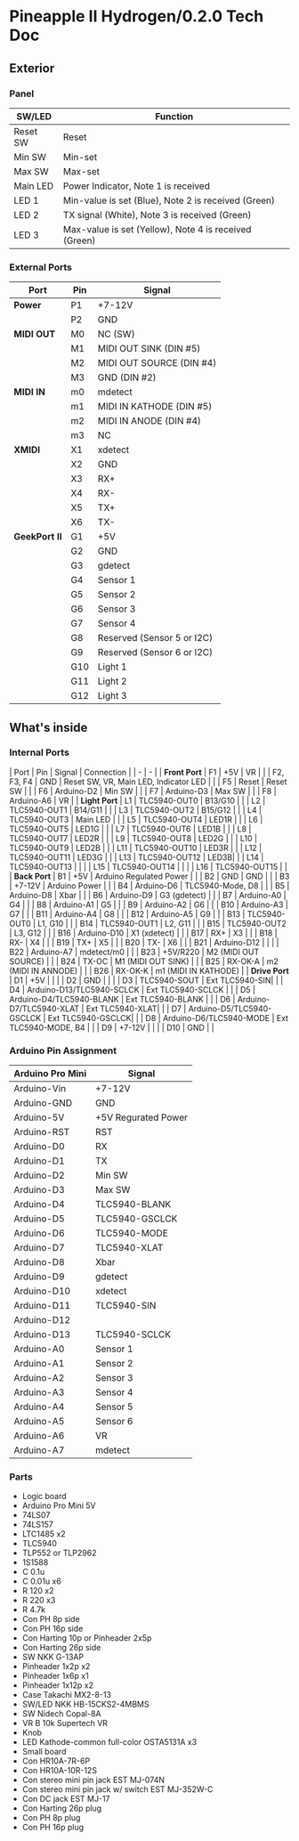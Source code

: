 # Pineapple II Hydrogen/0.2.0 Tech Doc

## Exterior

### Panel

| SW/LED | Function |
| - | - |
| Reset SW | Reset |
| Min SW | Min-set |
| Max SW | Max-set |
| Main LED | Power Indicator, Note 1 is received |
| LED 1 | Min-value is set (Blue), Note 2 is received (Green) |
| LED 2 | TX signal (White), Note 3 is received (Green) |
| LED 3 | Max-value is set (Yellow), Note 4 is received (Green) |

### External Ports

| Port | Pin | Signal |
| - | - | - |
| **Power** | P1 | +7-12V |
| | P2 | GND |
| **MIDI OUT** | M0 | NC (SW) |
| | M1 | MIDI OUT SINK (DIN #5)|
| | M2 | MIDI OUT SOURCE (DIN #4) |
| | M3 | GND (DIN #2)|
| **MIDI IN** | m0 | mdetect |
| | m1 | MIDI IN KATHODE (DIN #5) |
| | m2 | MIDI IN ANODE (DIN #4) |
| | m3 | NC |
| **XMIDI** | X1 | xdetect |
| | X2 | GND |
| | X3 | RX+ |
| | X4 | RX- |
| | X5 | TX+ |
| | X6 | TX- |
| **GeekPort II** | G1 | +5V |
| | G2 | GND |
| | G3 | gdetect |
| | G4 | Sensor 1 |
| | G5 | Sensor 2 |
| | G6 | Sensor 3 |
| | G7 | Sensor 4 |
| | G8 | Reserved (Sensor 5 or I2C) |
| | G9 | Reserved (Sensor 6 or I2C) |
| | G10 | Light 1 |
| | G11 | Light 2 |
| | G12 | Light 3 |

## What's inside

### Internal Ports

| Port | Pin | Signal | Connection |
| - | - |
| **Front Port** | F1 | +5V | VR |
| | F2, F3, F4 | GND | Reset SW, VR, Main LED, Indicator LED |
| | F5 | Reset | Reset SW |
| | F6 | Arduino-D2 | Min SW |
| | F7 | Arduino-D3 | Max SW |
| | F8 | Arduino-A6 | VR |
| **Light Port** | L1 | TLC5940-OUT0 | B13/G10 |
| | L2 | TLC5940-OUT1 | B14/G11 |
| | L3 | TLC5940-OUT2 | B15/G12 |
| | L4 | TLC5940-OUT3 | Main LED |
| | L5 | TLC5940-OUT4 | LED1R |
| | L6 | TLC5940-OUT5 | LED1G |
| | L7 | TLC5940-OUT6 | LED1B |
| | L8 | TLC5940-OUT7 | LED2R |
| | L9 | TLC5940-OUT8 | LED2G |
| | L10 | TLC5940-OUT9 | LED2B |
| | L11 | TLC5940-OUT10 | LED3R |
| | L12 | TLC5940-OUT11 | LED3G |
| | L13 | TLC5940-OUT12 | LED3B|
| | L14 | TLC5940-OUT13 | |
| | L15 | TLC5940-OUT14 | |
| | L16 | TLC5940-OUT15 | |
| **Back Port** | B1 | +5V | Arduino Regulated Power |
| | B2 | GND | GND |
| | B3 | +7-12V | Arduino Power |
| | B4 | Arduino-D6 | TLC5940-Mode, D8 |
| | B5 | Arduino-D8 | Xbar |
| | B6 | Arduino-D9 | G3 (gdetect) |
| | B7 | Arduino-A0 | G4 |
| | B8 | Arduino-A1 | G5 |
| | B9 | Arduino-A2 | G6 |
| | B10 | Arduino-A3 | G7 |
| | B11 | Arduino-A4 | G8 |
| | B12 | Arduino-A5 | G9 |
| | B13 | TLC5940-OUT0 | L1, G10 |
| | B14 | TLC5940-OUT1 | L2, G11 |
| | B15 | TLC5940-OUT2 | L3, G12 |
| | B16 | Arduino-D10 | X1 (xdetect) |
| | B17 | RX+ | X3 |
| | B18 | RX- | X4 |
| | B19 | TX+ | X5 |
| | B20 | TX- | X6 |
| | B21 | Arduino-D12 | |
| | B22 | Arduino-A7 | mdetect/m0 |
| | B23 | +5V/R220 | M2 (MIDI OUT SOURCE) |
| | B24 | TX-OC | M1 (MIDI OUT SINK) |
| | B25 | RX-OK-A | m2 (MIDI IN ANNODE) |
| | B26 | RX-OK-K | m1 (MIDI IN KATHODE) |
| **Drive Port** | D1 | +5V | |
| | D2 | GND | |
| | D3 | TLC5940-SOUT | Ext TLC5940-SIN|
| | D4 | Arduino-D13/TLC5940-SCLCK | Ext TLC5940-SCLCK |
| | D5 | Arduino-D4/TLC5940-BLANK | Ext TLC5940-BLANK |
| | D6 | Arduino-D7/TLC5940-XLAT | Ext TLC5940-XLAT|
| | D7 | Arduino-D5/TLC5940-GSCLCK | Ext TLC5940-GSCLCK|
| | D8 | Arduino-D6/TLC5940-MODE | Ext TLC5940-MODE, B4 |
| | D9 | +7-12V | |
| | D10 | GND | |

### Arduino Pin Assignment

| Arduino Pro Mini | Signal |
| - | - |
| Arduino-Vin | +7-12V |
| Arduino-GND | GND |
| Arduino-5V | +5V Regurated Power |
| Arduino-RST | RST |
| Arduino-D0 | RX |
| Arduino-D1 | TX |
| Arduino-D2 | Min SW |
| Arduino-D3 | Max SW |
| Arduino-D4 | TLC5940-BLANK |
| Arduino-D5 | TLC5940-GSCLCK |
| Arduino-D6 | TLC5940-MODE |
| Arduino-D7 | TLC5940-XLAT |
| Arduino-D8 | Xbar |
| Arduino-D9 | gdetect |
| Arduino-D10 | xdetect |
| Arduino-D11 | TLC5940-SIN |
| Arduino-D12 | |
| Arduino-D13 | TLC5940-SCLCK |
| Arduino-A0 | Sensor 1 |
| Arduino-A1 | Sensor 2 |
| Arduino-A2 | Sensor 3 |
| Arduino-A3 | Sensor 4 |
| Arduino-A4 | Sensor 5 |
| Arduino-A5 | Sensor 6 |
| Arduino-A6 | VR |
| Arduino-A7 | mdetect |

### Parts

* Logic board
* Arduino Pro Mini 5V
* 74LS07
* 74LS157
* LTC1485 x2
* TLC5940
* TLP552 or TLP2962
* 1S1588
* C 0.1u
* C 0.01u x6
* R 120 x2
* R 220 x3
* R 4.7k
* Con PH 8p side
* Con PH 16p side
* Con Harting 10p or Pinheader 2x5p
* Con Harting 26p side
* SW NKK G-13AP
* Pinheader 1x2p x2
* Pinheader 1x6p x1
* Pinheader 1x12p x2
* Case Takachi MX2-8-13
* SW/LED NKK HB-15CKS2-4MBMS
* SW Nidech Copal-8A
* VR B 10k Supertech VR
* Knob
* LED Kathode-common full-color OSTA5131A x3
* Small board
* Con HR10A-7R-6P
* Con HR10A-10R-12S
* Con stereo mini pin jack EST MJ-074N
* Con stereo mini pin jack w/ switch EST MJ-352W-C
* Con DC jack EST MJ-17
* Con Harting 26p plug
* Con PH 8p plug
* Con PH 16p plug



